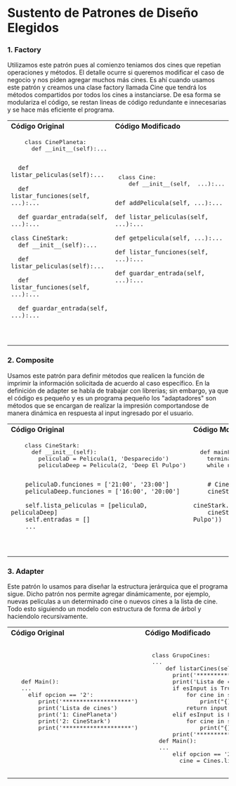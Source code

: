 # Sustento de Patrones de Diseño Elegidos

### 1. Factory

Utilizamos este patrón pues al comienzo teniamos dos cines que repetian operaciones y métodos. El detalle ocurre si queremos modificar el caso de negocio y nos piden agregar muchos más cines. Es ahí cuando usamos este patrón y creamos una clase factory llamada Cine que tendrá los métodos compartidos por todos los cines a instanciarse. De esa forma se modulariza el código, se restan lineas de código redundante e innecesarias y se hace más eficiente el programa.

<table>
<tr>
<td>
  <b>Código Original</b>
</td>
<td>
  <b>Código Modificado</b>
</td>
</tr>
<tr>
<td>
   <pre lang="python">
    class CinePlaneta:
      def __init__(self):...
      
      def listar_peliculas(self):...

      def listar_funciones(self, ...):...

      def guardar_entrada(self, ...):...

    class CineStark:
      def __init__(self):...

      def listar_peliculas(self):...

      def listar_funciones(self, ...):...

      def guardar_entrada(self, ...):...     
   </pre>
</td>
<td>
  <pre lang="python">
 class Cine:
    def __init__(self,  ...):...
    
    def addPelicula(self, ...):...    

    def listar_peliculas(self, ...):...

    def getpelicula(self, ...):...
        
    def listar_funciones(self, ...):...
    
    def guardar_entrada(self, ...):...
    
  </pre>
</td>
</tr>
</table>

### 2. Composite

Usamos este patrón para definir métodos que realicen la función de imprimir la información solicitada de acuerdo al caso específico. En la definición de adapter se habla de trabajar con librerias; sin embargo, ya que el código es pequeño y es un programa pequeño los "adaptadores" son métodos que se encargan de realizar la impresión comportandose de manera dinámica en respuesta al input ingresado por el usuario.

<table>
<tr>
<td>
  <b>Código Original</b>
</td>
<td>
  <b>Código Modificado</b>
</td>
</tr>
<tr>
<td>
   <pre lang="python">
    class CineStark:
      def __init__(self):
        peliculaD = Pelicula(1, 'Desparecido')
        peliculaDeep = Pelicula(2, 'Deep El Pulpo')

        peliculaD.funciones = ['21:00', '23:00']
        peliculaDeep.funciones = ['16:00', '20:00']

        self.lista_peliculas = [peliculaD, peliculaDeep]
        self.entradas = []
        ...
   </pre>
</td>
<td>
  <pre lang="python">
  def mainLocal():
    terminado = False
    while not terminado:
        
        # CineStark
        cineStark = Cine("CineStark")
        cineStark.addPelicula(Pelicula('Desaparecido'))
        cineStark.addPelicula(Pelicula('Deep El Pulpo'))

  </pre>
</td>
</tr>
</table>

### 3. Adapter

Este patrón lo usamos para diseñar la estructura jerárquica que el programa sigue. Dicho patrón nos permite agregar dinámicamente, por ejemplo, nuevas películas a un determinado cine o nuevos cines a la lista de cine. Todo esto siguiendo un modelo con estructura de forma de árbol y haciendolo recursivamente.

<table>
<tr>
<td>
  <b>Código Original</b>
</td>
<td>
  <b>Código Modificado</b>
</td>
</tr>
<tr>
<td>
   <pre lang="python">
   def Main():
   ...
     elif opcion == '2':
        print('********************')
        print('Lista de cines')
        print('1: CinePlaneta')
        print('2: CineStark')
        print('********************')
   </pre>
</td>
<td>
  <pre lang="python">  
  class GrupoCines:
  ...
      def listarCines(self, esInput):
        print('********************')
        print('Lista de cines')
        if esInput is True:
            for cine in self.Cines:
                print("{}: {}".format(cine.id, cine.nombre))
            return input('Primero elija un cine:')
        elif esInput is False:
            for cine in self.Cines:
                print("{}: {}".format(cine.id, cine.nombre))
        print('********************')
    def Main():
    ...
        elif opcion == '2':
          cine = Cines.listarCines(...)
  </pre>
</td>
</tr>
</table>
